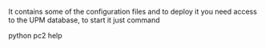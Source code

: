It contains some of the configuration files and to deploy it you need access to the UPM database, to start it just command

python pc2 help
